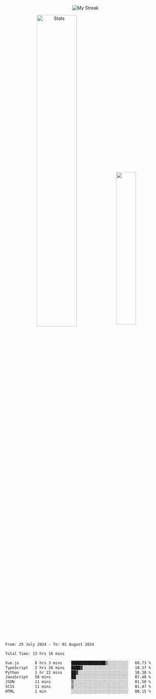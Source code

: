 <p align="center">
<picture>
  <source media="(prefers-color-scheme: dark)" srcset="http://github-readme-streak-stats.herokuapp.com?user=semolik&theme=dark&hide_border=true&background=DD272700">
  <img alt="My Streak" src="http://github-readme-streak-stats.herokuapp.com?user=semolik&hide_border=true">
</picture>
</p>
<div align="center">
  <picture>
    <source media="(prefers-color-scheme: dark)" srcset="https://github-readme-stats.vercel.app/api?username=semolik&show_icons=true&bg_color=DD272700&hide_border=true&theme=dark">
        <img alt="Stats" src="https://github-readme-stats.vercel.app/api?username=semolik&show_icons=true&bg_color=DD272700&hide_border=true" width="50%" >
  </picture>
  <sup>
  <picture>
  <source media="(prefers-color-scheme: dark)" srcset="https://github-readme-stats.vercel.app/api/top-langs/?username=semolik&layout=compact&hide_border=true&bg_color=DD272700&theme=dark">
  <img src="https://github-readme-stats.vercel.app/api/top-langs/?username=semolik&layout=compact&hide_border=true" width="35%" />
  </picture>
  </sup>
</div>
<!--START_SECTION:waka-->

```txt
From: 25 July 2024 - To: 01 August 2024

Total Time: 13 hrs 16 mins

Vue.js       8 hrs 3 mins    ███████████████▒░░░░░░░░░   60.73 %
TypeScript   2 hrs 26 mins   ████▓░░░░░░░░░░░░░░░░░░░░   18.37 %
Python       1 hr 22 mins    ██▓░░░░░░░░░░░░░░░░░░░░░░   10.38 %
JavaScript   58 mins         ██░░░░░░░░░░░░░░░░░░░░░░░   07.40 %
JSON         11 mins         ▒░░░░░░░░░░░░░░░░░░░░░░░░   01.50 %
SCSS         11 mins         ▒░░░░░░░░░░░░░░░░░░░░░░░░   01.47 %
HTML         1 min           ░░░░░░░░░░░░░░░░░░░░░░░░░   00.15 %
```

<!--END_SECTION:waka-->

